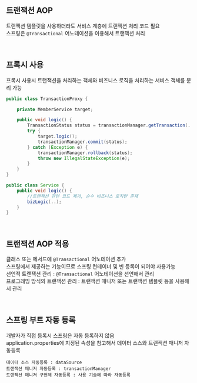 ## 트랜잭션 AOP
트랜잭션 템플릿을 사용하더라도 서비스 계층에 트랜잭션 처리 코드 필요  
스프링은 `@Transactional` 어노테이션을 이용해서 트랜잭션 처리  

<br>

## 프록시 사용
프록시 사용시 트랜잭션을 처리하는 객체와 비즈니스 로직을 처리하는 서비스 객체를 분리 가능  

````java
public class TransactionProxy {

    private MemberService target;

    public void logic() {
        TransactionStatus status = transactionManager.getTransaction(..);
        try {
            target.logic();
            transactionManager.commit(status);
        } catch (Exception e) {
            transactionManager.rollback(status);
            throw new IllegalStateException(e);
        }
    }
}

public class Service {
    public void logic() {
        //트랜잭션 관련 코드 제거, 순수 비즈니스 로직만 존재
        bizLogic(..);
    }
}
````

<br>

## 트랜잭션 AOP 적용
클래스 또는 메서드에 `@Transactional` 어노테이션 추가  
스프링에서 제공하는 기능이므로 스프링 컨테이너 및 빈 등록이 되어야 사용가능  
선언적 트랜잭션 관리 : `@Transactional` 어노테이션을 선언해서 관리  
프로그래밍 방식의 트랜잭션 관리 : 트랜잭션 매니저 또는 트랜잭션 템플릿 등을 사용해서 관리  

<br>

## 스프링 부트 자동 등록
개발자가 직접 등록시 스프링은 자동 등록하지 않음  
application.properties에 지정된 속성을 참고해서 데이터 소스와 트랜잭션 매니저 자동등록  

    데이터 소스 자동등록 : dataSource
    트랜잭션 매니저 자동등록 : transactionManager
    트랜잭션 매니저 구현체 자동등록 : 사용 기술에 따라 자동등록

<br>
